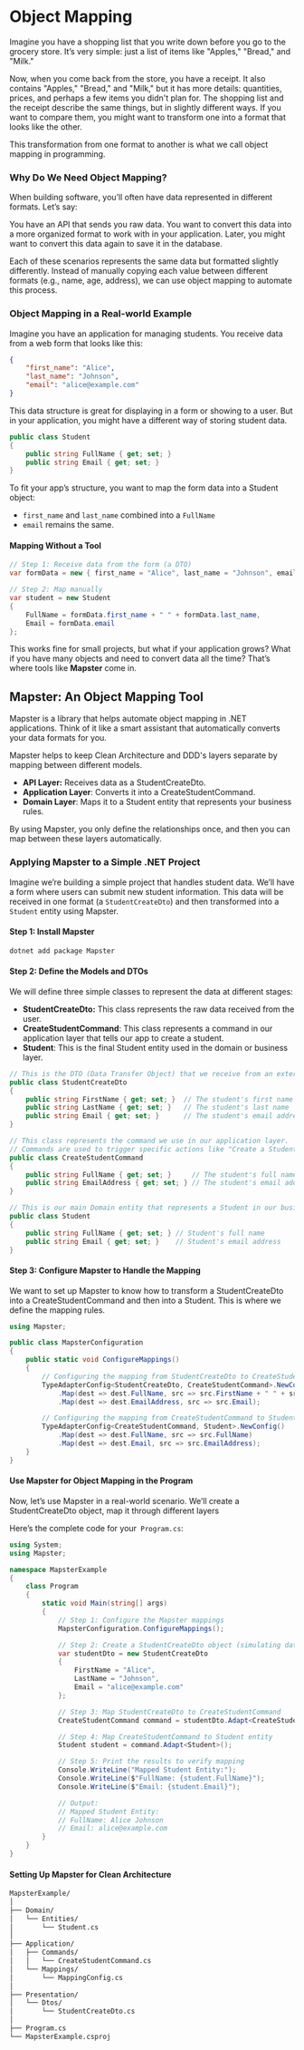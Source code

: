 # Object Mapping

Imagine you have a shopping list that you write down before you go to the grocery store. It’s very simple: just a list of items like "Apples," "Bread," and "Milk."

Now, when you come back from the store, you have a receipt. It also contains "Apples," "Bread," and "Milk," but it has more details: quantities, prices, and perhaps a few items you didn't plan for. The shopping list and the receipt describe the same things, but in slightly different ways. If you want to compare them, you might want to transform one into a format that looks like the other.

This transformation from one format to another is what we call object mapping in programming.

### Why Do We Need Object Mapping?
When building software, you’ll often have data represented in different formats. Let’s say:

You have an API that sends you raw data.
You want to convert this data into a more organized format to work with in your application.
Later, you might want to convert this data again to save it in the database.

Each of these scenarios represents the same data but formatted slightly differently. Instead of manually copying each value between different formats (e.g., name, age, address), we can use object mapping to automate this process.

### Object Mapping in a Real-world Example

Imagine you have an application for managing students. You receive data from a web form that looks like this:

```json
{
    "first_name": "Alice",
    "last_name": "Johnson",
    "email": "alice@example.com"
}
```
This data structure is great for displaying in a form or showing to a user. But in your application, you might have a different way of storing student data. 

```csharp
public class Student
{
    public string FullName { get; set; }
    public string Email { get; set; }
}
```
To fit your app’s structure, you want to map the form data into a Student object:

- `first_name` and `last_name` combined into a `FullName`
- `email` remains the same.

#### Mapping Without a Tool

```csharp
// Step 1: Receive data from the form (a DTO)
var formData = new { first_name = "Alice", last_name = "Johnson", email = "alice@example.com" };

// Step 2: Map manually
var student = new Student
{
    FullName = formData.first_name + " " + formData.last_name,
    Email = formData.email
};
```

This works fine for small projects, but what if your application grows? What if you have many objects and need to convert data all the time? That’s where tools like **Mapster** come in.

## Mapster: An Object Mapping Tool

Mapster is a library that helps automate object mapping in .NET applications. Think of it like a smart assistant that automatically converts your data formats for you.

Mapster helps to keep Clean Architecture and DDD's layers separate by mapping between different models. 

- **API Layer:** Receives data as a StudentCreateDto.
- **Application Layer**: Converts it into a CreateStudentCommand.
- **Domain Layer**: Maps it to a Student entity that represents your business rules.

By using Mapster, you only define the relationships once, and then you can map between these layers automatically.


### Applying Mapster to a Simple .NET Project

Imagine we’re building a simple project that handles student data. We’ll have a form where users can submit new student information. This data will be received in one format (a `StudentCreateDto`) and then transformed into a `Student` entity using Mapster.

#### Step 1:  Install Mapster

```bash
dotnet add package Mapster
```

#### Step 2: Define the Models and DTOs

We will define three simple classes to represent the data at different stages:

- **StudentCreateDto:** This class represents the raw data received from the user.
- **CreateStudentCommand**: This class represents a command in our application layer that tells our app to create a student.
- **Student**: This is the final Student entity used in the domain or business layer.

```csharp 
// This is the DTO (Data Transfer Object) that we receive from an external source (e.g., an API or a form).
public class StudentCreateDto
{
    public string FirstName { get; set; }  // The student's first name
    public string LastName { get; set; }   // The student's last name
    public string Email { get; set; }      // The student's email address
}

// This class represents the command we use in our application layer.
// Commands are used to trigger specific actions like "Create a Student."
public class CreateStudentCommand
{
    public string FullName { get; set; }     // The student's full name, e.g., "Alice Johnson"
    public string EmailAddress { get; set; } // The student's email address
}

// This is our main Domain entity that represents a Student in our business logic.
public class Student
{
    public string FullName { get; set; } // Student's full name
    public string Email { get; set; }    // Student's email address
}
```

#### Step 3: Configure Mapster to Handle the Mapping

We want to set up Mapster to know how to transform a StudentCreateDto into a CreateStudentCommand and then into a Student. This is where we define the mapping rules.

```csharp 
using Mapster;

public class MapsterConfiguration
{
    public static void ConfigureMappings()
    {
        // Configuring the mapping from StudentCreateDto to CreateStudentCommand
        TypeAdapterConfig<StudentCreateDto, CreateStudentCommand>.NewConfig()
            .Map(dest => dest.FullName, src => src.FirstName + " " + src.LastName)  // Combine FirstName and LastName into FullName
            .Map(dest => dest.EmailAddress, src => src.Email);                     // Map Email directly

        // Configuring the mapping from CreateStudentCommand to Student entity
        TypeAdapterConfig<CreateStudentCommand, Student>.NewConfig()
            .Map(dest => dest.FullName, src => src.FullName)                        // Map FullName directly
            .Map(dest => dest.Email, src => src.EmailAddress);                      // Map EmailAddress to Email
    }
}
```
#### Use Mapster for Object Mapping in the Program

Now, let’s use Mapster in a real-world scenario. We’ll create a StudentCreateDto object, map it through different layers

Here’s the complete code for your` Program.cs`:

```csharp
using System;
using Mapster;

namespace MapsterExample
{
    class Program
    {
        static void Main(string[] args)
        {
            // Step 1: Configure the Mapster mappings
            MapsterConfiguration.ConfigureMappings();

            // Step 2: Create a StudentCreateDto object (simulating data received from a form)
            var studentDto = new StudentCreateDto
            {
                FirstName = "Alice",
                LastName = "Johnson",
                Email = "alice@example.com"
            };

            // Step 3: Map StudentCreateDto to CreateStudentCommand
            CreateStudentCommand command = studentDto.Adapt<CreateStudentCommand>();

            // Step 4: Map CreateStudentCommand to Student entity
            Student student = command.Adapt<Student>();

            // Step 5: Print the results to verify mapping
            Console.WriteLine("Mapped Student Entity:");
            Console.WriteLine($"FullName: {student.FullName}");
            Console.WriteLine($"Email: {student.Email}");

            // Output:
            // Mapped Student Entity:
            // FullName: Alice Johnson
            // Email: alice@example.com
        }
    }
}
```

#### Setting Up Mapster for Clean Architecture

```markdown
MapsterExample/
│
├── Domain/
│   └── Entities/
│       └── Student.cs
│
├── Application/
│   ├── Commands/
│   │   └── CreateStudentCommand.cs
│   └── Mappings/
│       └── MappingConfig.cs
│
├── Presentation/
│   └── Dtos/
│       └── StudentCreateDto.cs
│
├── Program.cs
└── MapsterExample.csproj
```